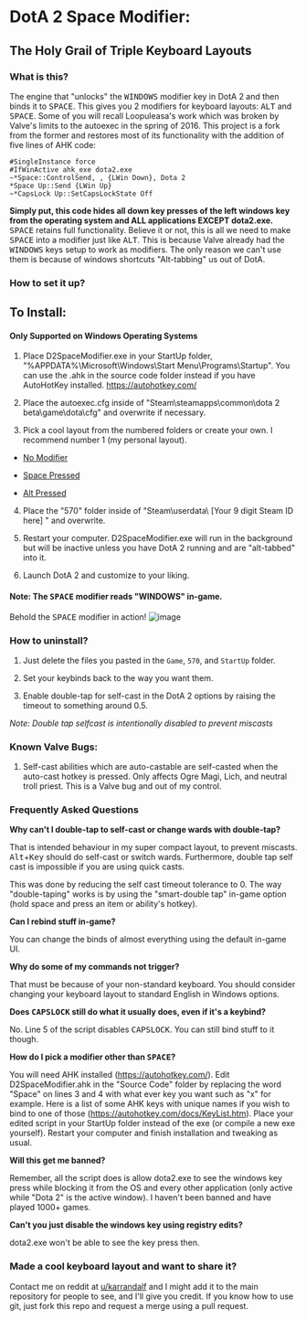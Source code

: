 # DotA 2 Space Modifier:
## The Holy Grail of Triple Keyboard Layouts

### What is this?
The engine that "unlocks" the <kbd>WINDOWS</kbd> modifier key in DotA 2 and then binds it to <kbd>SPACE</kbd>. This gives you 2 modifiers for keyboard layouts: <kbd>ALT</kbd> and <kbd>SPACE</kbd>. Some of you will recall Loopuleasa's work which was broken by Valve's limits to the autoexec in the spring of 2016. This project is a fork from the former and restores most of its functionality with the addition of five lines of AHK code:

    #SingleInstance force
    #IfWinActive ahk_exe dota2.exe
    ~*Space::ControlSend, , {LWin Down}, Dota 2
    *Space Up::Send {LWin Up}
    ~*CapsLock Up::SetCapsLockState Off

**Simply put, this code hides all down key presses of the left windows key from the operating system and ALL applications EXCEPT dota2.exe.** <kbd>SPACE</kbd> retains full functionality. Believe it or not, this is all we need to make <kbd>SPACE</kbd> into a modifier just like <kbd>ALT</kbd>. This is because Valve already had the <kbd>WINDOWS</kbd> keys setup to work as modifiers. The only reason we can't use them is because of windows shortcuts "Alt-tabbing" us out of DotA.

### How to set it up?

## To Install:

#### Only Supported on Windows Operating Systems

1. Place D2SpaceModifier.exe in your StartUp folder, "%APPDATA%\Microsoft\Windows\Start Menu\Programs\Startup".
   You can use the .ahk in the source code folder instead if you have AutoHotKey installed. https://autohotkey.com/

2. Place the autoexec.cfg inside of "Steam\steamapps\common\dota 2 beta\game\dota\cfg" and overwrite if necessary.

3. Pick a cool layout from the numbered folders or create your own. I recommend number 1 (my personal layout).

* [No Modifier](https://cloud.githubusercontent.com/assets/19603023/26277989/6f11ca28-3d57-11e7-8472-4e4ff262df8d.png)

* [Space Pressed](https://cloud.githubusercontent.com/assets/19603023/26277992/7bbc7a02-3d57-11e7-9e77-dd6ce634c991.png)

* [Alt Pressed](https://cloud.githubusercontent.com/assets/19603023/26277996/84c0ccf2-3d57-11e7-96bc-418a29a09293.png)

4. Place the "570" folder inside of "Steam\userdata\ [Your 9 digit Steam ID here] " and overwrite.

5. Restart your computer. D2SpaceModifier.exe will run in the background but will be inactive unless
   you have DotA 2 running and are "alt-tabbed" into it.

6. Launch DotA 2 and customize to your liking.

#### Note: The <kbd>SPACE</kbd> modifier reads "WINDOWS" in-game.

Behold the <kbd>SPACE</kbd> modifier in action!
![image](https://cloud.githubusercontent.com/assets/19603023/26280395/13386eb0-3d97-11e7-8611-253684316744.png)

### How to uninstall?

1. Just delete the files you pasted in the `Game`, `570`, and `StartUp` folder.

2. Set your keybinds back to the way you want them.

3. Enable double-tap for self-cast in the DotA 2 options by raising the timeout to something around 0.5.

*Note: Double tap selfcast is intentionally disabled to prevent miscasts*

### Known Valve Bugs:

1. Self-cast abilities which are auto-castable are self-casted when the auto-cast hotkey is pressed.
Only affects Ogre Magi, Lich, and neutral troll priest. This is a Valve bug and out of my control.

### Frequently Asked Questions

**Why can't I double-tap to self-cast or change wards with double-tap?**

That is intended behaviour in my super compact layout, to prevent miscasts. <kbd>Alt</kbd>+<kbd>Key</kbd> should do self-cast or switch wards. Furthermore, double tap self cast is impossible if you are using quick casts.

This was done by reducing the self cast timeout tolerance to 0. The way "double-taping" works is by using the "smart-double tap" in-game option (hold space and press an item or ability's hotkey).

**Can I rebind stuff in-game?**

You can change the binds of almost everything using the default in-game UI.

**Why do some of my commands not trigger?**

That must be because of your non-standard keyboard. You should consider changing your keyboard layout to standard English in Windows options.

**Does <kbd>CAPSLOCK</kbd> still do what it usually does, even if it's a keybind?**

No. Line 5 of the script disables <kbd>CAPSLOCK</kbd>. You can still bind stuff to it though.

**How do I pick a modifier other than <kbd>SPACE</kbd>?**

You will need AHK installed (https://autohotkey.com/). Edit D2SpaceModifier.ahk in the "Source Code" folder by replacing the word "Space" on lines 3 and 4 with what ever key you want such as "x" for example. Here is a list of some AHK keys with unique names if you wish to bind to one of those (https://autohotkey.com/docs/KeyList.htm). Place your edited script in your StartUp folder instead of the exe (or compile a new exe yourself). Restart your computer and finish installation and tweaking as usual.

**Will this get me banned?**

Remember, all the script does is allow dota2.exe to see the windows key press while blocking it from the OS and every other application (only active while "Dota 2" is the active window). I haven't been banned and have played 1000+ games.

**Can't you just disable the windows key using registry edits?**

dota2.exe won't be able to see the key press then.

### Made a cool keyboard layout and want to share it?

Contact me on reddit at [u/karrandalf](https://www.reddit.com/message/compose/?to=Karrandalf) and I might add it to the main repository for people to see, and I'll give you credit.
If you know how to use git, just fork this repo and request a merge using a pull request.
